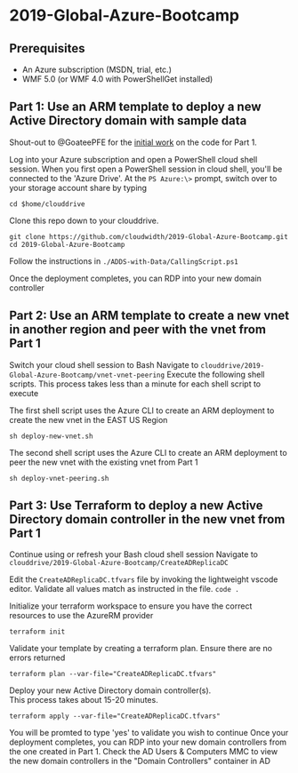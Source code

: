 # 2019-Global-Azure-Bootcamp

## Prerequisites
- An Azure subscription (MSDN, trial, etc.)
- WMF 5.0 (or WMF 4.0 with PowerShellGet installed)

## Part 1: Use an ARM template to deploy a new Active Directory domain with sample data
Shout-out to @GoateePFE for the [initial work](https://github.com/GoateePFE/AzureRM) on the code for Part 1.

Log into your Azure subscription and open a PowerShell cloud shell session.
When you first open a PowerShell session in cloud shell, you'll be connected to the 'Azure Drive'.
At the ```PS Azure:\>``` prompt, switch over to your storage account share by typing
```
cd $home/clouddrive
```
Clone this repo down to your clouddrive.
```
git clone https://github.com/cloudwidth/2019-Global-Azure-Bootcamp.git
cd 2019-Global-Azure-Bootcamp
```

Follow the instructions in ```./ADDS-with-Data/CallingScript.ps1```

Once the deployment completes, you can RDP into your new domain controller

## Part 2: Use an ARM template to create a new vnet in another region and peer with the vnet from Part 1

Switch your cloud shell session to Bash
Navigate to ```clouddrive/2019-Global-Azure-Bootcamp/vnet-vnet-peering```
Execute the following shell scripts.
This process takes less than a minute for each shell script to execute

The first shell script uses the Azure CLI to create an ARM deployment to create the new vnet in the EAST US Region
```
sh deploy-new-vnet.sh
```

The second shell script uses the Azure CLI to create an ARM deployment to peer the new vnet with the existing vnet from Part 1
```
sh deploy-vnet-peering.sh
```

## Part 3: Use Terraform to deploy a new Active Directory domain controller in the new vnet from Part 1

Continue using or refresh your Bash cloud shell session
Navigate to ```clouddrive/2019-Global-Azure-Bootcamp/CreateADReplicaDC```

Edit the ```CreateADReplicaDC.tfvars``` file by invoking the lightweight vscode editor.  Validate all values match as instructed in the file.
```code .```

Initialize your terraform workspace to ensure you have the correct resources to use the AzureRM provider
```
terraform init
```

Validate your template by creating a terraform plan.  Ensure there are no errors returned
```
terraform plan --var-file="CreateADReplicaDC.tfvars"
```

Deploy your new Active Directory domain controller(s).  
This process takes about 15-20 minutes.
```
terraform apply --var-file="CreateADReplicaDC.tfvars"
```

You will be promted to type 'yes' to validate you wish to continue
Once your deployment completes, you can RDP into your new domain controllers from the one created in Part 1.
Check the AD Users & Computers MMC to view the new domain controllers in the "Domain Controllers" container in AD
